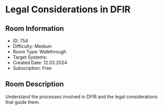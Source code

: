 ﻿# Legal Considerations in DFIR

## Room Information
- ID: 754
- Difficulty: Medium
- Room Type: Walkthrough
- Target Systems: 
- Created Date: 12.03.2024
- Subscription: Free

## Room Description
Understand the processes involved in DFIR and the legal considerations that guide them.
